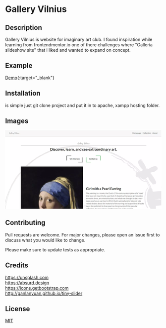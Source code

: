 # Gallery Vilnius
## Description
Gallery Vilnius is website for imaginary art club. I found inspiration while learning from frontendmentor.io one of there challenges where "Galleria slideshow site" that i liked and wanted to expand on concept.

## Example
[Demo](https://gallery-v.herokuapp.com){:target="_blank"}

## Installation

is simple just git clone project and put it in to apache, xampp  hosting folder.

## Images
![image-0](https://raw.githubusercontent.com/Dracula707/galleryVilnius/main/uploads/image0.webp)

## Contributing
Pull requests are welcome. For major changes, please open an issue first to discuss what you would like to change.

Please make sure to update tests as appropriate.

## Credits
https://unsplash.com<br />
https://absurd.design<br />
https://icons.getbootstrap.com<br />
http://ganlanyuan.github.io/tiny-slider

## License
[MIT](https://choosealicense.com/licenses/mit/)
